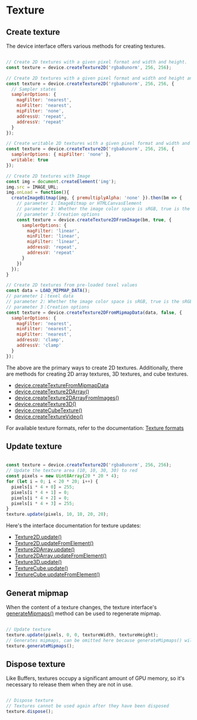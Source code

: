 # Texture

## Create texture

The device interface offers various methods for creating textures.

```javascript

// Create 2D textures with a given pixel format and width and height.
const texture = device.createTexture2D('rgba8unorm', 256, 256);

// Create 2D textures with a given pixel format and width and height and specify the sampler states
const texture = device.createTexture2D('rgba8unorm', 256, 256, {
  // Sampler states
  samplerOptions: {
    magFilter: 'nearest',
    minFilter: 'nearest',
    mipFilter: 'none',
    addressU: 'repeat',
    addressV: 'repeat'
  }
});

// Create writable 2D textures with a given pixel format and width and height (WebGPU only)
const texture = device.createTexture2D('rgba8unorm', 256, 256, {
  samplerOptions: { mipFilter: 'none' },
  writable: true
});

// Create 2D textures with Image
const img = document.createElement('img');
img.src = IMAGE_URL;
img.onLoad = function(){
  createImageBitmap(img, { premultiplyAlpha: 'none' }).then(bm => {
    // parameter 1：ImageBitmap or HTMLCanvasElement
    // parameter 2: Whether the image color space is sRGB, true is the sRGB color space, and false is the linear color space
    // parameter 3：Creation options
    const texture = device.createTexture2DFromImage(bm, true, {
      samplerOptions: {
        magFilter: 'linear',
        minFilter: 'linear',
        mipFilter: 'linear',
        addressU: 'repeat',
        addressV: 'repeat'
      }
    })
  });
}

// Create 2D textures from pre-loaded texel values
const data = LOAD_MIPMAP_DATA();
// parameter 1：texel data
// parameter 2: Whether the image color space is sRGB, true is the sRGB color space, and false is the linear color space
// parameter 3：Creation options
const texture = device.createTexture2DFromMipmapData(data, false, {
  samplerOptions: {
    magFilter: 'nearest',
    minFilter: 'nearest',
    mipFilter: 'nearest',
    addressU: 'clamp',
    addressV: 'clamp'
  }
});

```

The above are the primary ways to create 2D textures. Additionally, there are methods for creating 2D array textures, 3D textures, and cube textures.

- [device.createTextureFromMipmapData](/doc/markdown/./device.abstractdevice.createtexturefrommipmapdata)
- [device.createTexture2DArray()](/doc/markdown/./device.abstractdevice.createtexture2darray)
- [device.createTexture2DArrayFromImages()](/doc/markdown/./device.abstractdevice.createtexture2darrayfromimages)
- [device.createTexture3D()](/doc/markdown/./device.abstractdevice.createtexture3d)
- [device.createCubeTexture()](/doc/markdown/./device.abstractdevice.createcubetexture)
- [device.createTextureVideo()](/doc/markdown/./device.abstractdevice.createtexturevideo)

For available texture formats, refer to the documentation: [Texture formats](/doc/markdown/./device.textureformat)

## Update texture

```javascript

const texture = device.createTexture2D('rgba8unorm', 256, 256);
// Update the texture area (10, 10, 30, 30) to red
const pixels = new Uint8Array(20 * 20 * 4);
for (let i = 0; i < 20 * 20; i++) {
  pixels[i * 4 + 0] = 255;
  pixels[i * 4 + 1] = 0;
  pixels[i * 4 + 2] = 0;
  pixels[i * 4 + 3] = 255;
}
texture.update(pixels, 10, 10, 20, 20);

```

Here's the interface documentation for texture updates:

- [Texture2D.update()](/doc/markdown/./device.texture2d.update)
- [Texture2D.updateFromElement()](/doc/markdown/./device.texture2d.updatefromelement)
- [Texture2DArray.update()](/doc/markdown/./device.texture2darray.update)
- [Texture2DArray.updateFromElement()](/doc/markdown/./device.texture2darray.updatefromelement)
- [Texture3D.update()](/doc/markdown/./device.texture3d.update)
- [TextureCube.update()](/doc/markdown/./device.texturecube.update)
- [TextureCube.updateFromElement()](/doc/markdown/./device.texturecube.updatefromelement)

## Generat mipmap

When the content of a texture changes, the texture interface's [generateMipmaps()](/doc/markdown/./device.basetexture.generatemipmaps) method can be used to regenerate mipmap.

```javascript

// Update texture
texture.update(pixels, 0, 0, textureWidth, textureHeight);
// Generates mipmaps, can be omitted here because generateMipmaps() will be miplicity called by texture.update()
texture.generateMipmaps();

```

## Dispose texture

Like Buffers, textures occupy a significant amount of GPU memory, so it's necessary to release them when they are not in use.

```javascript

// Dispose texture
// Textures cannot be used again after they have been disposed
texture.dispose();

```
